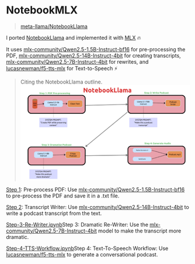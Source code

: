 # NotebookMLX

> [meta-llama/NotebookLlama](https://github.com/meta-llama/llama-recipes/tree/main/recipes/quickstart/NotebookLlama)

I ported [NotebookLlama](https://github.com/meta-llama/llama-recipes/tree/main/recipes/quickstart/NotebookLlama) and
implemented it with [MLX](https://github.com/ml-explore/mlx) 🔥

It uses [mlx-community/Qwen2.5-1.5B-Instruct-bf16](https://huggingface.co/mlx-community/Qwen2.5-1.5B-Instruct-4bit) for
pre-processing the
PDF, [mlx-community/Qwen2.5-14B-Instruct-4bit](https://huggingface.co/mlx-community/Qwen2.5-14B-Instruct-4bit) for
creating
transcripts, [mlx-community/Qwen2.5-7B-Instruct-4bit](https://huggingface.co/mlx-community/Qwen2.5-7B-Instruct-4bit) for
rewrites, and [lucasnewman/f5-tts-mlx](https://huggingface.co/lucasnewman/f5-tts-mlx) for Text-to-Speech ⚡

> Citing the NotebookLlama outline.
> ![Outline.jpg](resources/Outline.jpg)


[Step 1](Step-1-PDF-Pre-Processing-Logic.ipynb): Pre-process PDF:
Use [mlx-community/Qwen2.5-1.5B-Instruct-bf16](https://huggingface.co/mlx-community/Qwen2.5-1.5B-Instruct-4bit) to
pre-process the PDF and save it in a .txt file.

[Step 2](Step-2-Transcript-Writer.ipynb): Transcript Writer:
Use [mlx-community/Qwen2.5-14B-Instruct-4bit](https://huggingface.co/mlx-community/Qwen2.5-14B-Instruct-4bit) to write a
podcast transcript from the text.

[Step-3-Re-Writer.ipynb](Step-3-Re-Writer.ipynb)Step 3: Dramatic Re-Writer: Use
the [mlx-community/Qwen2.5-7B-Instruct-4bit](https://huggingface.co/mlx-community/Qwen2.5-7B-Instruct-4bit) model to
make the transcript more dramatic.

[Step-4-TTS-Workflow.ipynb](Step-4-TTS-Workflow.ipynb)Step 4: Text-To-Speech Workflow: Use [lucasnewman/f5-tts-mlx](https://huggingface.co/lucasnewman/f5-tts-mlx) to generate
a conversational podcast.
